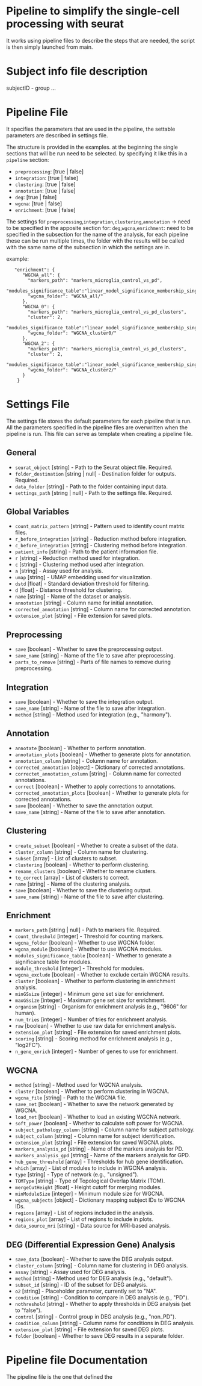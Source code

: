 # Pipeline to simplify the single-cell processing with seurat
It works using pipeline files to describe the steps that are needed, the script is then simply launched from main.

# Subject info file description
subjectID - group
...

# Pipeline File

It specifies the parameters that are used in the pipeline, the settable parameters are described in settings file. 

The structure is provided in the examples. at the beginning the single sections that will be run need to be selected. by specifying it like this in a `pipeline` section:

- `preprocessing`: [true | false]
- `integration`: [true | false]
- `clustering`: [true | false]
- `annotation`: [true | false]
- `deg`: [true | false]
- `wgcna`: [true | false]
- `enrichment`: [true | false]

The settings
for `preprocessing`,`integration`,`clustering`,`annotation` -> need to be specified in the apposite section 
for: `deg`,`wgcna`,`enrichment`: need to be specified in the subsection for the name of the analysis, for each pipeline these can be run multiple times, the folder with the results will be called with the same name of the subsection in which the settings are in.

example: 
```
   "enrichment": {
      "WGCNA_all": {
        "markers_path": "markers_microglia_control_vs_pd",
        "modules_significance_table":"linear_model_significance_membership_single_module_frontal_cortex_thickness.xlsx",
        "wgcna_folder": "WGCNA_all/"
      },
      "WGCNA_0": {
        "markers_path": "markers_microglia_control_vs_pd_clusters",
        "cluster": 2,
        "modules_significance_table":"linear_model_significance_membership_single_module_frontal_cortex_thickness.xlsx",
        "wgcna_folder": "WGCNA_cluster0/"
      },
      "WGCNA_2": {
        "markers_path": "markers_microglia_control_vs_pd_clusters",
        "cluster": 2,
        "modules_significance_table":"linear_model_significance_membership_single_module_frontal_cortex_thickness.xlsx",
        "wgcna_folder": "WGCNA_cluster2/"
      }
    }
```

# Settings File

The settings file stores the default parameters for each pipeline that is run. All the parameters specified in the pipeline files are overwritten when the pipeline is run. This file can serve as template when creating a pipeline file. 

## General

- `seurat_object` [string] - Path to the Seurat object file. Required.
- `folder_destination` [string | null] - Destination folder for outputs. Required.
- `data_folder` [string] - Path to the folder containing input data.
- `settings_path` [string | null] - Path to the settings file. Required.

## Global Variables

- `count_matrix_pattern` [string] - Pattern used to identify count matrix files.
- `r_before_integration` [string] - Reduction method before integration.
- `c_before_integration` [string] - Clustering method before integration.
- `patient_info` [string] - Path to the patient information file.
- `r` [string] - Reduction method used for integration.
- `c` [string] - Clustering method used after integration.
- `a` [string] - Assay used for analysis.
- `umap` [string] - UMAP embedding used for visualization.
- `dstd` [float] - Standard deviation threshold for filtering.
- `d` [float] - Distance threshold for clustering.
- `name` [string] - Name of the dataset or analysis.
- `annotation` [string] - Column name for initial annotation.
- `corrected_annotation` [string] - Column name for corrected annotation.
- `extension_plot` [string] - File extension for saved plots.

## Preprocessing

- `save` [boolean] - Whether to save the preprocessing output.
- `save_name` [string] - Name of the file to save after preprocessing.
- `parts_to_remove` [string] - Parts of file names to remove during preprocessing.

## Integration

- `save` [boolean] - Whether to save the integration output.
- `save_name` [string] - Name of the file to save after integration.
- `method` [string] - Method used for integration (e.g., "harmony").

## Annotation

- `annotate` [boolean] - Whether to perform annotation.
- `annotation_plots` [boolean] - Whether to generate plots for annotation.
- `annotation_column` [string] - Column name for annotation.
- `corrected_annotation` [object] - Dictionary of corrected annotations.
- `correctet_annotation_column` [string] - Column name for corrected annotations.
- `correct` [boolean] - Whether to apply corrections to annotations.
- `corrected_annotation_plots` [boolean] - Whether to generate plots for corrected annotations.
- `save` [boolean] - Whether to save the annotation output.
- `save_name` [string] - Name of the file to save after annotation.

## Clustering

- `create_subset` [boolean] - Whether to create a subset of the data.
- `cluster_column` [string] - Column name for clustering.
- `subset` [array] - List of clusters to subset.
- `clustering` [boolean] - Whether to perform clustering.
- `rename_clusters` [boolean] - Whether to rename clusters.
- `to_correct` [array] - List of clusters to correct.
- `name` [string] - Name of the clustering analysis.
- `save` [boolean] - Whether to save the clustering output.
- `save_name` [string] - Name of the file to save after clustering.

## Enrichment

- `markers_path` [string | null] - Path to markers file. Required.
- `count_threshold` [integer] - Threshold for counting markers.
- `wgcna_folder` [boolean] - Whether to use WGCNA folder.
- `wgcna_module` [boolean] - Whether to use WGCNA modules.
- `modules_significance_table` [boolean] - Whether to generate a significance table for modules.
- `module_threshold` [integer] - Threshold for modules.
- `wgcna_exclude` [boolean] - Whether to exclude certain WGCNA results.
- `cluster` [boolean] - Whether to perform clustering in enrichment analysis.
- `minGSsize` [integer] - Minimum gene set size for enrichment.
- `maxGSsize` [integer] - Maximum gene set size for enrichment.
- `organism` [string] - Organism for enrichment analysis (e.g., "9606" for human).
- `num_tries` [integer] - Number of tries for enrichment analysis.
- `raw` [boolean] - Whether to use raw data for enrichment analysis.
- `extension_plot` [string] - File extension for saved enrichment plots.
- `scoring` [string] - Scoring method for enrichment analysis (e.g., "log2FC").
- `n_gene_enrich` [integer] - Number of genes to use for enrichment.

## WGCNA

- `method` [string] - Method used for WGCNA analysis.
- `cluster` [boolean] - Whether to perform clustering in WGCNA.
- `wgcna_file` [string] - Path to the WGCNA file.
- `save_net` [boolean] - Whether to save the network generated by WGCNA.
- `load_net` [boolean] - Whether to load an existing WGCNA network.
- `soft_power` [boolean] - Whether to calculate soft power for WGCNA.
- `subject_pathology_column` [string] - Column name for subject pathology.
- `subject_column` [string] - Column name for subject identification.
- `extension_plot` [string] - File extension for saved WGCNA plots.
- `markers_analysis_pd` [string] - Name of the markers analysis for PD.
- `markers_analysis_gpd` [string] - Name of the markers analysis for GPD.
- `hub_gene_threshold` [array] - Thresholds for hub gene identification.
- `which` [array] - List of modules to include in WGCNA analysis.
- `type` [string] - Type of network (e.g., "unsigned").
- `TOMType` [string] - Type of Topological Overlap Matrix (TOM).
- `mergeCutHeight` [float] - Height cutoff for merging modules.
- `minModuleSize` [integer] - Minimum module size for WGCNA.
- `wgcna_subjects` [object] - Dictionary mapping subject IDs to WGCNA IDs.
- `regions` [array] - List of regions included in the analysis.
- `regions_plot` [array] - List of regions to include in plots.
- `data_source_mri` [string] - Data source for MRI-based analysis.

## DEG (Differential Expression Gene) Analysis

- `save_data` [boolean] - Whether to save the DEG analysis output.
- `cluster_column` [string] - Column name for clustering in DEG analysis.
- `assay` [string] - Assay used for DEG analysis.
- `method` [string] - Method used for DEG analysis (e.g., "default").
- `subset_id` [string] - ID of the subset for DEG analysis.
- `o2` [string] - Placeholder parameter, currently set to "NA".
- `condition` [string] - Condition to compare in DEG analysis (e.g., "PD").
- `nothreshold` [string] - Whether to apply thresholds in DEG analysis (set to "false").
- `control` [string] - Control group in DEG analysis (e.g., "non_PD").
- `condition_column` [string] - Column name for conditions in DEG analysis.
- `extension_plot` [string] - File extension for saved DEG plots.
- `folder` [boolean] - Whether to save DEG results in a separate folder.


# Pipeline file Documentation 

The pipeline file is the one that defined the 